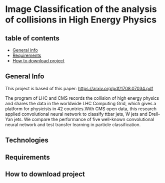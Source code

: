 # Image Classification of the analysis of collisions in High Energy Physics



## table of contents
* [General info](#general-info)
* [Requirements](#requirements)
* [How to download project](#how-to-download-project)

## General Info
This project is based of this paper: https://arxiv.org/pdf/1708.07034.pdf

The program of LHC and CMS records the collision of high energy physics and shares the data in the worldwide LHC Computing Grid, which gives a platform for physicists in 42 countries.With CMS open data, this research applied convolutional neural network to classify ttbar jets, W jets and Drell-Yan jets. We compare the performance of five well-known convolutional neural network and test transfer learning in particle classification.

## Technologies

## Requirements

## How to download project
